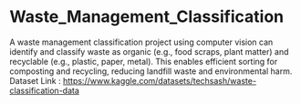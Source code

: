 # Waste_Management_Classification
A waste management classification project using computer vision can identify and classify waste as organic (e.g., food scraps, plant matter) and recyclable (e.g., plastic, paper, metal). This enables efficient sorting for composting and recycling, reducing landfill waste and environmental harm.
Dataset Link : https://www.kaggle.com/datasets/techsash/waste-classification-data
